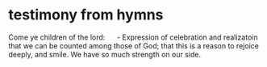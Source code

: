# testimony from hymns

Come ye children of the lord:
     - Expression of celebration and realizatoin that we can be counted among those of God; that this is a reason to rejoice deeply, and smile. We have so much strength on our side.
